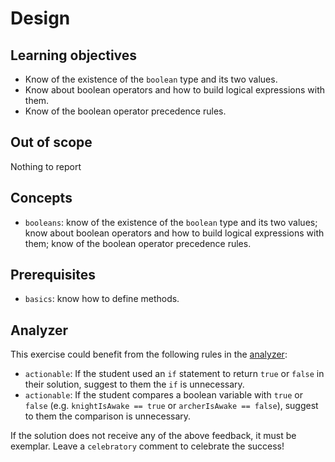 # Design

## Learning objectives

- Know of the existence of the `boolean` type and its two values.
- Know about boolean operators and how to build logical expressions with them.
- Know of the boolean operator precedence rules.

## Out of scope

Nothing to report

## Concepts

- `booleans`: know of the existence of the `boolean` type and its two values; know about boolean operators and how to build logical expressions with them; know of the boolean operator precedence rules.

## Prerequisites

- `basics`: know how to define methods.

## Analyzer

This exercise could benefit from the following rules in the [analyzer]:

- `actionable`: If the student used an `if` statement to return `true` or `false` in their solution, suggest to them the `if` is unnecessary.
- `actionable`: If the student compares a boolean variable with `true` or `false` (e.g. `knightIsAwake == true` or `archerIsAwake == false`), suggest to them the comparison is unnecessary.

If the solution does not receive any of the above feedback, it must be exemplar.
Leave a `celebratory` comment to celebrate the success!

[analyzer]: https://github.com/exercism/java-analyzer
